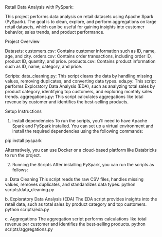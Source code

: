 Retail Data Analysis with PySpark:

This project performs data analysis on retail datasets using Apache Spark (PySpark). The goal is to clean, explore, and perform aggregations on large retail datasets, which can be useful for gaining insights into customer behavior, sales trends, and product performance.

Project Overview

Datasets:
customers.csv: Contains customer information such as ID, name, age, and city.
orders.csv: Contains order transactions, including order ID, product ID, quantity, and price.
products.csv: Contains product information such as ID, name, category, and price.

Scripts:
data_cleaning.py: This script cleans the data by handling missing values, removing duplicates, and converting data types.
eda.py: This script performs Exploratory Data Analysis (EDA), such as analyzing total sales by product category, identifying top customers, and exploring monthly sales trends.
aggregations.py: This script calculates aggregations like total revenue by customer and identifies the best-selling products.


Setup Instructions

1. Install dependencies
To run the scripts, you'll need to have Apache Spark and PySpark installed. You can set up a virtual environment and install the required dependencies using the following commands:  

pip install pyspark

Alternatively, you can use Docker or a cloud-based platform like Databricks to run the project.


2. Running the Scripts
After installing PySpark, you can run the scripts as follows:

a. Data Cleaning
This script reads the raw CSV files, handles missing values, removes duplicates, and standardizes data types.
python scripts/data_cleaning.py

b. Exploratory Data Analysis (EDA)
The EDA script provides insights into the retail data, such as total sales by product category and top customers.
python scripts/eda.py

c. Aggregations
The aggregation script performs calculations like total revenue per customer and identifies the best-selling products.
python scripts/aggregations.py
